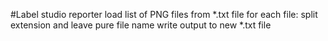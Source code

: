 #Label studio reporter
load list of PNG files from *.txt file
for each file: split extension and leave pure file name
write output to new *.txt file
